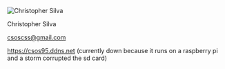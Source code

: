 ![Christopher Silva](http://i.imgur.com/rpsGgHZ.jpg)

Christopher Silva

csoscss@gmail.com

https://csos95.ddns.net (currently down because it runs on a raspberry pi and a storm corrupted the sd card)
